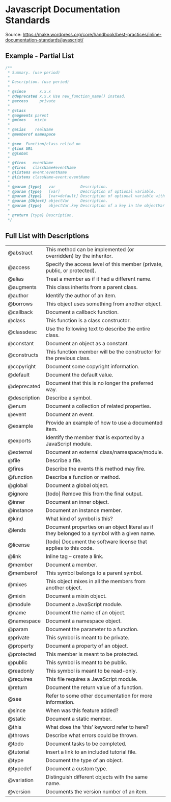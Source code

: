 # Javascript Documentation Standards

Source: https://make.wordpress.org/core/handbook/best-practices/inline-documentation-standards/javascript/

## Example - Partial List

```php
/**
 * Summary. (use period)
 *
 * Description. (use period)
 *
 * @since      x.x.x
 * @deprecated x.x.x Use new_function_name() instead.
 * @access     private
 *
 * @class
 * @augments parent
 * @mixes    mixin
 *
 * @alias    realName
 * @memberof namespace
 *
 * @see  Function/class relied on
 * @link URL
 * @global
 *
 * @fires   eventName
 * @fires   className#eventName
 * @listens event:eventName
 * @listens className~event:eventName
 *
 * @param {type}   var           Description.
 * @param {type}   [var]         Description of optional variable.
 * @param {type}   [var=default] Description of optional variable with default variable.
 * @param {Object} objectVar     Description.
 * @param {type}   objectVar.key Description of a key in the objectVar parameter.
 *
 * @return {type} Description.
 */
```

## Full List with Descriptions

|               |                               |
|-------------- |-------------------------------|
| @abstract     | This method can be implemented (or overridden) by the inheritor.  |
| @access       | Specify the access level of this member (private, public, or protected).  |
| @alias        | Treat a member as if it had a different name.  |
| @augments     | This class inherits from a parent class.  |
| @author       | Identify the author of an item.  |
| @borrows      | This object uses something from another object.  |
| @callback     | Document a callback function.  |
| @class        | This function is a class constructor.  |
| @classdesc    | Use the following text to describe the entire class.  |
| @constant     | Document an object as a constant.  |
| @constructs   | This function member will be the constructor for the previous class.  |
| @copyright    | Document some copyright information.  |
| @default      | Document the default value.  |
| @deprecated   | Document that this is no longer the preferred way.  |
| @description  | Describe a symbol.  |
| @enum         | Document a collection of related properties.  |
| @event        | Document an event.  |
| @example      | Provide an example of how to use a documented item.  |
| @exports      | Identify the member that is exported by a JavaScript module.  |
| @external     | Document an external class/namespace/module.  |
| @file         | Describe a file.  |
| @fires        | Describe the events this method may fire.  |
| @function     | Describe a function or method.  |
| @global       | Document a global object.  |
| @ignore       | [todo] Remove this from the final output.  |
| @inner        | Document an inner object.  |
| @instance     | Document an instance member.  |
| @kind         | What kind of symbol is this?  |
| @lends        | Document properties on an object literal as if they belonged to a symbol with a given name.  |
| @license      | [todo] Document the software license that applies to this code.  |
| @link         | Inline tag – create a link.  |
| @member       | Document a member.  |
| @memberof     | This symbol belongs to a parent symbol.  |
| @mixes        | This object mixes in all the members from another object.  |
| @mixin        | Document a mixin object.  |
| @module       | Document a JavaScript module.  |
| @name         | Document the name of an object.  |
| @namespace    |  Document a namespace object.  |
| @param        |  Document the parameter to a function.  |
| @private      |  This symbol is meant to be private.  |
| @property     |  Document a property of an object.  |
| @protected    |  This member is meant to be protected.  |
| @public       |  This symbol is meant to be public.  |
| @readonly     |  This symbol is meant to be read-only.  |
| @requires     |  This file requires a JavaScript module.  |
| @return       |  Document the return value of a function.  |
| @see          |  Refer to some other documentation for more information.  |
| @since        |  When was this feature added?  |
| @static       |  Document a static member.  |
| @this         |  What does the ‘this’ keyword refer to here?  |
| @throws       |  Describe what errors could be thrown.  |
| @todo         |  Document tasks to be completed.  |
| @tutorial     |  Insert a link to an included tutorial file.  |
| @type         |  Document the type of an object.  |
| @typedef      |  Document a custom type.  |
| @variation    |  Distinguish different objects with the same name.  |
| @version      |  Documents the version number of an item.
